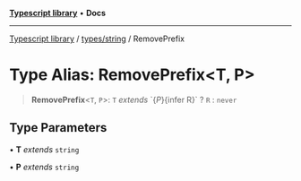 [**Typescript library**](../../../index.md) • **Docs**

***

[Typescript library](../../../modules.md) / [types/string](../index.md) / RemovePrefix

# Type Alias: RemovePrefix\<T, P\>

> **RemovePrefix**\<`T`, `P`\>: `T` *extends* \`$\{P\}$\{infer R\}\` ? `R` : `never`

## Type Parameters

• **T** *extends* `string`

• **P** *extends* `string`
